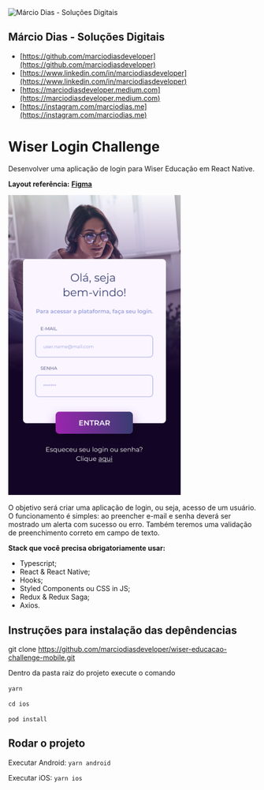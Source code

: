 <img src="https://admin.marciodias.me/images/marca/vertical/marca-default.png" width="120" alt="Márcio Dias - Soluções Digitais" />

## Márcio Dias - Soluções Digitais

- [https://github.com/marciodiasdeveloper](https://github.com/marciodiasdeveloper)
- [https://www.linkedin.com/in/marciodiasdeveloper](https://www.linkedin.com/in/marciodiasdeveloper)
- [https://marciodiasdeveloper.medium.com](https://marciodiasdeveloper.medium.com)
- [https://instagram.com/marciodias.me](https://instagram.com/marciodias.me)


# Wiser Login Challenge

Desenvolver uma aplicação de login para Wiser Educação em React Native.

**Layout referência:** [**Figma**](https://www.figma.com/file/zC98pMR61WhKX5joTKTMr6/Teste-Wiser?node-id=3%3A4)

<img src="project.png" width="350" title="Wiser Educação - Login">

O objetivo será criar uma aplicação de login, ou seja, acesso de um usuário. O funcionamento é simples: ao preencher e-mail e senha deverá ser mostrado um alerta com sucesso ou erro. Também teremos uma validação de preenchimento correto em campo de texto.

**Stack que você precisa obrigatoriamente usar:**
- Typescript;
- React & React Native;
- Hooks;
- Styled Components ou CSS in JS;
- Redux & Redux Saga;
- Axios.

## Instruções para instalação das depêndencias

git clone https://github.com/marciodiasdeveloper/wiser-educacao-challenge-mobile.git

Dentro da pasta raiz do projeto execute o comando 

`yarn`

`cd ios`

`pod install`

## Rodar o projeto

Executar Android: `yarn android` 

Executar iOS: `yarn ios`
